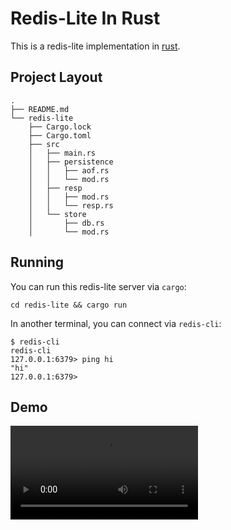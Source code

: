 # Redis-Lite In Rust

This is a redis-lite implementation in 
[rust]().

## Project Layout

```shell
.
├── README.md
└── redis-lite
    ├── Cargo.lock
    ├── Cargo.toml
    ├── src
    │   ├── main.rs
    │   ├── persistence
    │   │   ├── aof.rs
    │   │   └── mod.rs
    │   ├── resp
    │   │   ├── mod.rs
    │   │   └── resp.rs
    │   └── store
    │       ├── db.rs
    │       └── mod.rs
```


## Running

You can run this redis-lite server via `cargo`:

```shell
cd redis-lite && cargo run
```

In another terminal, you can connect via `redis-cli`:

```shell
$ redis-cli
redis-cli
127.0.0.1:6379> ping hi
"hi"
127.0.0.1:6379> 
```

## Demo

<video src=./img/demo-rust.mov />